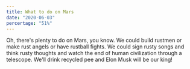 ```yaml
---
title: What to do on Mars
date: "2020-06-03"
percertage: "51%"
---
```

Oh, there's plenty to do on Mars, you know. We could build rustmen or make rust angels or have rustball fights. We could sign rusty songs and think rusty thoughts and watch the end of human civilization through a telescope. We'll drink recycled pee and Elon Musk will be our king!